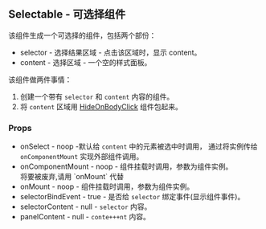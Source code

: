 ## Selectable - 可选择组件
该组件生成一个可选择的组件，包括两个部份：
+ selector - 选择结果区域 - 点击该区域时，显示 content。
+ content - 选择区域 - 一个空的样式面板。

该组件做两件事情：
1. 创建一个带有 `selector` 和 `content` 内容的组件。
2. 将 `content` 区域用 [HideOnBodyClick](../../HideOnBodyClick/docs/docs.html "右键新窗口中打开")
   组件包起来。

### Props
+ onSelect - noop -默认给 `content` 中的元素被选中时调用，
  通过将实例传给 `onComponentMount` 实现外部组件调用。
+ onComponentMount - noop - 组件挂载时调用，参数为组件实例。
  <div class="error">将要被废弃,请用 `onMount` 代替</div>
+ onMount - noop - 组件挂载时调用，参数为组件实例。
+ selectorBindEvent - true - 是否给 `selector` 绑定事件(显示组件事件)。
+ selectorContent - null - `selector` 内容。
+ panelContent - null - `conte+++nt` 内容。